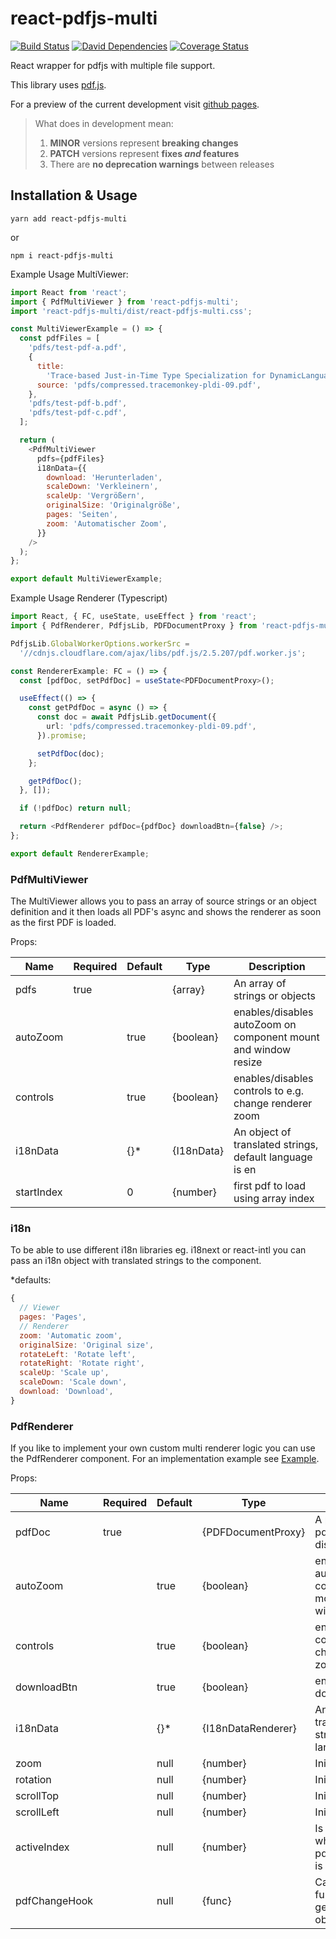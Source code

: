 # react-pdfjs-multi

[![Build Status](https://travis-ci.com/marcklei/react-pdfjs-multi.svg?branch=master)](https://travis-ci.com/marcklei/react-pdfjs-multi)
[![David Dependencies](https://david-dm.org/marcklei/react-pdfjs-multi.svg)](https://david-dm.org/marcklei/react-pdfjs-multi)
[![Coverage Status](https://coveralls.io/repos/github/marcklei/react-pdfjs-multi/badge.svg?branch=master)](https://coveralls.io/github/marcklei/react-pdfjs-multi?branch=master)

React wrapper for pdfjs with multiple file support.

This library uses [pdf.js][1].

For a preview of the current development visit [github pages][2].

> What does in development mean:
>
> 1.  **MINOR** versions represent **breaking changes**
> 1.  **PATCH** versions represent **fixes _and_ features**
> 1.  There are **no deprecation warnings** between releases

## Installation & Usage

`yarn add react-pdfjs-multi`

or

`npm i react-pdfjs-multi`

Example Usage MultiViewer:

```javascript
import React from 'react';
import { PdfMultiViewer } from 'react-pdfjs-multi';
import 'react-pdfjs-multi/dist/react-pdfjs-multi.css';

const MultiViewerExample = () => {
  const pdfFiles = [
    'pdfs/test-pdf-a.pdf',
    {
      title:
        'Trace-based Just-in-Time Type Specialization for DynamicLanguages',
      source: 'pdfs/compressed.tracemonkey-pldi-09.pdf',
    },
    'pdfs/test-pdf-b.pdf',
    'pdfs/test-pdf-c.pdf',
  ];

  return (
    <PdfMultiViewer
      pdfs={pdfFiles}
      i18nData={{
        download: 'Herunterladen',
        scaleDown: 'Verkleinern',
        scaleUp: 'Vergrößern',
        originalSize: 'Originalgröße',
        pages: 'Seiten',
        zoom: 'Automatischer Zoom',
      }}
    />
  );
};

export default MultiViewerExample;
```

Example Usage Renderer (Typescript)

```typescript
import React, { FC, useState, useEffect } from 'react';
import { PdfRenderer, PdfjsLib, PDFDocumentProxy } from 'react-pdfjs-multi';

PdfjsLib.GlobalWorkerOptions.workerSrc =
  '//cdnjs.cloudflare.com/ajax/libs/pdf.js/2.5.207/pdf.worker.js';

const RendererExample: FC = () => {
  const [pdfDoc, setPdfDoc] = useState<PDFDocumentProxy>();

  useEffect(() => {
    const getPdfDoc = async () => {
      const doc = await PdfjsLib.getDocument({
        url: 'pdfs/compressed.tracemonkey-pldi-09.pdf',
      }).promise;

      setPdfDoc(doc);
    };

    getPdfDoc();
  }, []);

  if (!pdfDoc) return null;

  return <PdfRenderer pdfDoc={pdfDoc} downloadBtn={false} />;
};

export default RendererExample;
```

### PdfMultiViewer

The MultiViewer allows you to pass an array of source strings or an object definition and it then loads all PDF's async and shows the renderer as soon as the first PDF is loaded.

Props:

| Name       | Required | Default | Type       | Description                                                    |
| ---------- | -------- | ------- | ---------- | -------------------------------------------------------------- |
| pdfs       | true     |         | {array}    | An array of strings or objects                                 |
| autoZoom   |          | true    | {boolean}  | enables/disables autoZoom on component mount and window resize |
| controls   |          | true    | {boolean}  | enables/disables controls to e.g. change renderer zoom         |
| i18nData   |          | {}\*    | {I18nData} | An object of translated strings, default language is en        |
| startIndex |          | 0       | {number}   | first pdf to load using array index                            |

### i18n

To be able to use different i18n libraries eg. i18next or react-intl you can pass an i18n object with translated strings to the component.

\*defaults:

```javascript
{
  // Viewer
  pages: 'Pages',
  // Renderer
  zoom: 'Automatic zoom',
  originalSize: 'Original size',
  rotateLeft: 'Rotate left',
  rotateRight: 'Rotate right',
  scaleUp: 'Scale up',
  scaleDown: 'Scale down',
  download: 'Download',
}
```

### PdfRenderer

If you like to implement your own custom multi renderer logic you can use the PdfRenderer component. For an implementation example see [Example][3].

Props:

| Name          | Required | Default | Type               | Description                                                    |
| ------------- | -------- | ------- | ------------------ | -------------------------------------------------------------- |
| pdfDoc        | true     |         | {PDFDocumentProxy} | A proxy of the pdf document to display                         |
| autoZoom      |          | true    | {boolean}          | enables/disables autoZoom on component mount and window resize |
| controls      |          | true    | {boolean}          | enables/disables controls to e.g. change renderer zoom         |
| downloadBtn   |          | true    | {boolean}          | enables/disables download button                               |
| i18nData      |          | {}\*    | {I18nDataRenderer} | An object of translated strings, default language is en        |
| zoom          |          | null    | {number}           | Initial Zoom                                                   |
| rotation      |          | null    | {number}           | Initial Rotation                                               |
| scrollTop     |          | null    | {number}           | Initial ScrollTop                                              |
| scrollLeft    |          | null    | {number}           | Initial ScrollLeft                                             |
| activeIndex   |          | null    | {number}           | Is required whenn the pdfChangeHook is used                    |
| pdfChangeHook |          | null    | {func}             | Callback function which gets a position object                 |

[1]: https://mozilla.github.io/pdf.js/
[2]: https://marcklei.github.io/react-pdfjs-multi/
[3]: https://github.com/marcklei/react-pdfjs-multi/blob/master/examples/src/RendererExample.js
